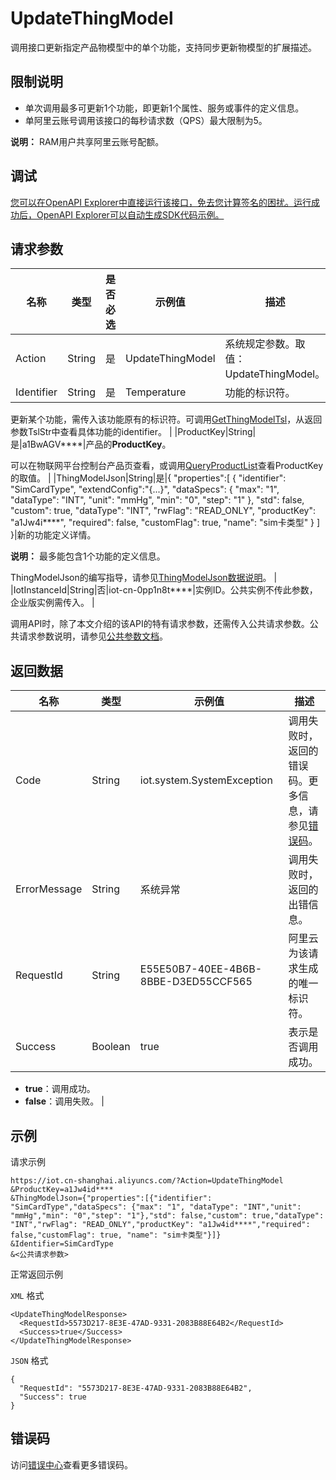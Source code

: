 # UpdateThingModel

调用接口更新指定产品物模型中的单个功能，支持同步更新物模型的扩展描述。

## 限制说明

-   单次调用最多可更新1个功能，即更新1个属性、服务或事件的定义信息。
-   单阿里云账号调用该接口的每秒请求数（QPS）最大限制为5。

**说明：** RAM用户共享阿里云账号配额。


## 调试

[您可以在OpenAPI Explorer中直接运行该接口，免去您计算签名的困扰。运行成功后，OpenAPI Explorer可以自动生成SDK代码示例。](https://api.aliyun.com/#product=Iot&api=UpdateThingModel&type=RPC&version=2018-01-20)

## 请求参数

|名称|类型|是否必选|示例值|描述|
|--|--|----|---|--|
|Action|String|是|UpdateThingModel|系统规定参数。取值：UpdateThingModel。 |
|Identifier|String|是|Temperature|功能的标识符。

 更新某个功能，需传入该功能原有的标识符。可调用[GetThingModelTsl](~~150319~~)，从返回参数TslStr中查看具体功能的identifier。 |
|ProductKey|String|是|a1BwAGV\*\*\*\*|产品的**ProductKey**。

 可以在物联网平台控制台产品页查看，或调用[QueryProductList](~~69271~~)查看ProductKey的取值。 |
|ThingModelJson|String|是|\{ "properties":\[ \{ "identifier": "SimCardType", "extendConfig":"\{...\}", "dataSpecs": \{ "max": "1", "dataType": "INT", "unit": "mmHg", "min": "0", "step": "1" \}, "std": false, "custom": true, "dataType": "INT", "rwFlag": "READ\_ONLY", "productKey": "a1Jw4i\*\*\*\*", "required": false, "customFlag": true, "name": "sim卡类型" \} \] \}|新的功能定义详情。

 **说明：** 最多能包含1个功能的定义信息。

 ThingModelJson的编写指导，请参见[ThingModelJson数据说明](~~150457~~)。 |
|IotInstanceId|String|否|iot-cn-0pp1n8t\*\*\*\*|实例ID。公共实例不传此参数，企业版实例需传入。 |

调用API时，除了本文介绍的该API的特有请求参数，还需传入公共请求参数。公共请求参数说明，请参见[公共参数文档](~~30561~~)。

## 返回数据

|名称|类型|示例值|描述|
|--|--|---|--|
|Code|String|iot.system.SystemException|调用失败时，返回的错误码。更多信息，请参见[错误码](~~87387~~)。 |
|ErrorMessage|String|系统异常|调用失败时，返回的出错信息。 |
|RequestId|String|E55E50B7-40EE-4B6B-8BBE-D3ED55CCF565|阿里云为该请求生成的唯一标识符。 |
|Success|Boolean|true|表示是否调用成功。

 -   **true**：调用成功。
-   **false**：调用失败。 |

## 示例

请求示例

```
https://iot.cn-shanghai.aliyuncs.com/?Action=UpdateThingModel
&ProductKey=a1Jw4id****
&ThingModelJson={"properties":[{"identifier": "SimCardType","dataSpecs": {"max": "1", "dataType": "INT","unit": "mmHg","min": "0","step": "1"},"std": false,"custom": true,"dataType": "INT","rwFlag": "READ_ONLY","productKey": "a1Jw4id****","required": false,"customFlag": true, "name": "sim卡类型"}]}
&Identifier=SimCardType
&<公共请求参数>
```

正常返回示例

`XML` 格式

```
<UpdateThingModelResponse>
  <RequestId>5573D217-8E3E-47AD-9331-2083B88E64B2</RequestId>
  <Success>true</Success>
</UpdateThingModelResponse>
```

`JSON` 格式

```
{
  "RequestId": "5573D217-8E3E-47AD-9331-2083B88E64B2",
  "Success": true
}
```

## 错误码

访问[错误中心](https://error-center.alibabacloud.com/status/product/Iot)查看更多错误码。

